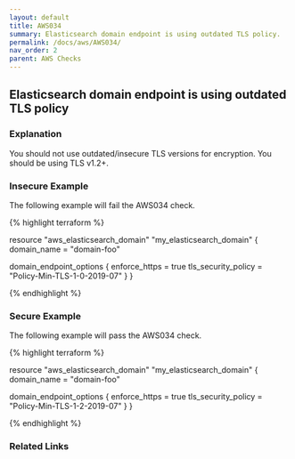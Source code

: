 ```yaml
---
layout: default
title: AWS034
summary: Elasticsearch domain endpoint is using outdated TLS policy.
permalink: /docs/aws/AWS034/
nav_order: 2
parent: AWS Checks
---
```


## Elasticsearch domain endpoint is using outdated TLS policy

### Explanation


You should not use outdated/insecure TLS versions for encryption. You should be using TLS v1.2+.



### Insecure Example

The following example will fail the AWS034 check.

{% highlight terraform %}

resource "aws_elasticsearch_domain" "my_elasticsearch_domain" {
  domain_name = "domain-foo"

  domain_endpoint_options {
    enforce_https = true
    tls_security_policy = "Policy-Min-TLS-1-0-2019-07"
  }
}

{% endhighlight %}



### Secure Example

The following example will pass the AWS034 check.

{% highlight terraform %}

resource "aws_elasticsearch_domain" "my_elasticsearch_domain" {
  domain_name = "domain-foo"

  domain_endpoint_options {
    enforce_https = true
    tls_security_policy = "Policy-Min-TLS-1-2-2019-07"
  }
}

{% endhighlight %}


### Related Links


